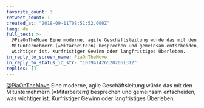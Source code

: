 ```yaml
---
favorite_count: 3
retweet_count: 1
created_at: "2018-09-11T08:51:52.000Z"
lang: de
full_text: >-
  @PiaOnTheMove Eine moderne, agile Geschäftsleitung würde das mit den
  Mitunternehmern (=Mitarbeitern) besprechen und gemeinsam entscheiden, was
  wichtiger ist. Kurfristiger Gewinn oder langfristiges Überleben.
in_reply_to_screen_name: PiaOnTheMove
in_reply_to_status_id_str: "1039414265202061312"
replies: []
---
```


[@PiaOnTheMove](https://twitter.com/PiaOnTheMove) Eine moderne, agile
Geschäftsleitung würde das mit den Mitunternehmern (=Mitarbeitern) besprechen
und gemeinsam entscheiden, was wichtiger ist. Kurfristiger Gewinn oder
langfristiges Überleben.

